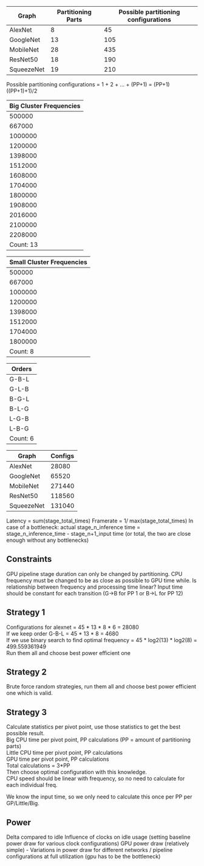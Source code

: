 | Graph      | Partitioning Parts | Possible partitioning configurations |
| ---------- | ------------------ | ------------------------------------ |
| AlexNet    | 8                  | 45                                   |
| GoogleNet  | 13                 | 105                                  |
| MobileNet  | 28                 | 435                                  |
| ResNet50   | 18                 | 190                                  |
| SqueezeNet | 19                 | 210                                  |

Possible partitioning configurations = 1 + 2 + ... + (PP+1) = (PP+1)((PP+1)+1)/2

| Big Cluster Frequencies |
| ----------------------- |
| 500000                  |
| 667000                  |
| 1000000                 |
| 1200000                 |
| 1398000                 |
| 1512000                 |
| 1608000                 |
| 1704000                 |
| 1800000                 |
| 1908000                 |
| 2016000                 |
| 2100000                 |
| 2208000                 |
| Count: 13               |

| Small Cluster Frequencies |
| ------------------------- |
| 500000                    |
| 667000                    |
| 1000000                   |
| 1200000                   |
| 1398000                   |
| 1512000                   |
| 1704000                   |
| 1800000                   |
| Count: 8                  |

| Orders   |
| -------- |
| G-B-L    |
| G-L-B    |
| B-G-L    |
| B-L-G    |
| L-G-B    |
| L-B-G    |
| Count: 6 |

| Graph      | Configs |
| ---------- | ------- |
| AlexNet    | 28080   |
| GoogleNet  | 65520   |
| MobileNet  | 271440  |
| ResNet50   | 118560  |
| SqueezeNet | 131040  |

Latency = sum(stage_total_times)
Framerate = 1/ max(stage_total_times)
In case of a bottleneck: actual stage_n_inference time = stage_n_inference_time - stage_n+1_input time (or total, the two are close enough without any bottlenecks)

## Constraints

GPU pipeline stage duration can only be changed by partitioning.
CPU frequency must be changed to be as close as possible to GPU time while.
Is relationship between frequency and processing time linear?
Input time should be constant for each transition (G->B for PP 1 or B->L for PP 12)

## Strategy 1

Configurations for alexnet = 45 \* 13 \* 8 \* 6 = 28080  
If we keep order G-B-L = 45 \* 13 \* 8 = 4680  
If we use binary search to find optimal frequency = 45 \* log2(13) \* log2(8) = 499.559361949  
Run them all and choose best power efficient one

## Strategy 2

Brute force random strategies, run them all and choose best power efficient one which is valid.

## Strategy 3

Calculate statistics per pivot point, use those statistics to get the best possible result.  
Big CPU time per pivot point, PP calculations (PP = amount of partitioning parts)  
Little CPU time per pivot point, PP calculations  
GPU time per pivot point, PP calculations  
Total calculations = 3\*PP  
Then choose optimal configuration with this knowledge.  
CPU speed should be linear with frequency, so no need to calculate for each individual freq.

We know the input time, so we only need to calculate this once per PP per GP/Little/Big.

## Power

Delta compared to idle
Influence of clocks on idle usage (setting baseline power draw for various clock configurations)
GPU power draw (relatively simple) - Variations in power draw for different networks / pipeline configurations at full utilization (gpu has to be the bottleneck)
